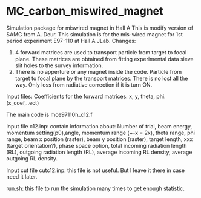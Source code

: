 # MC_carbon_miswired_magnet
Simulation package for miswired magnet in Hall A 
This is modify version of SAMC from A. Deur.
This simulation is for the mis-wired magnet for 1st period experiment E97-110 at Hall A JLab.
Changes:
1. 4 forward matrices are used to transport particle from target to focal plane.
These matrices are obtained from fitting experimental data sieve slit holes to the survey information.
2. There is no apperture or any magnet inside the code.
Particle from target to focal plane by the transport matrices. There is no lost all the way.
Only loss from radiative correction if it is turn ON.

Input files:
Coefficients for the forward matrices: x, y, theta, phi. (x_coef,..ect)

The main code is mce97110h_c12.f

Input file c12.inp: contain information about:
Number of trial, beam energy, momentum setting(p0),angle, momentum range (+-x = 2x), theta range, phi range, beam x position (raster), beam y position (raster), target length, xxx (target orientation?), phase space option, total incoming radiation length (RL), outgoing radiation length (RL), average incoming RL density, average outgoing RL density.

Input cut file cutc12.inp: this file is not useful. But I leave it there in case need it later.

run.sh: this file to run the simulation many times to get enough statistic.
